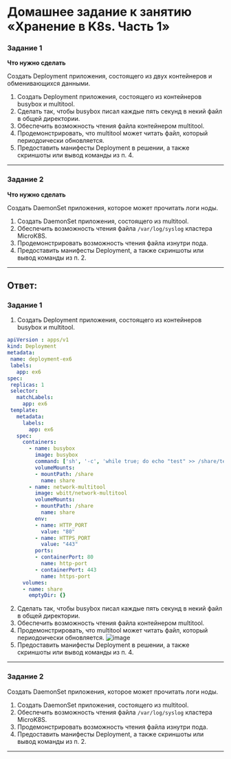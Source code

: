 # Домашнее задание к занятию «Хранение в K8s. Часть 1»

### Задание 1 

**Что нужно сделать**

Создать Deployment приложения, состоящего из двух контейнеров и обменивающихся данными.

1. Создать Deployment приложения, состоящего из контейнеров busybox и multitool.
2. Сделать так, чтобы busybox писал каждые пять секунд в некий файл в общей директории.
3. Обеспечить возможность чтения файла контейнером multitool.
4. Продемонстрировать, что multitool может читать файл, который периодоически обновляется.
5. Предоставить манифесты Deployment в решении, а также скриншоты или вывод команды из п. 4.

------

### Задание 2

**Что нужно сделать**

Создать DaemonSet приложения, которое может прочитать логи ноды.

1. Создать DaemonSet приложения, состоящего из multitool.
2. Обеспечить возможность чтения файла `/var/log/syslog` кластера MicroK8S.
3. Продемонстрировать возможность чтения файла изнутри пода.
4. Предоставить манифесты Deployment, а также скриншоты или вывод команды из п. 2.

------

## Ответ:

### Задание 1 

1. Создать Deployment приложения, состоящего из контейнеров busybox и multitool.
 ```yaml
apiVersion : apps/v1
kind: Deployment
metadata:
  name: deployment-ex6
  labels:
    app: ex6
spec:
  replicas: 1
  selector:
    matchLabels:
      app: ex6
  template:
    metadata:
      labels:
        app: ex6
    spec:
      containers:
        - name: busybox
          image: busybox
          command: ['sh', '-c', 'while true; do echo "test" >> /share/test.txt; sleep 5; done']
          volumeMounts:
          - mountPath: /share
            name: share
        - name: network-multitool
          image: wbitt/network-multitool
          volumeMounts:
          - mountPath: /share
            name: share
          env:
          - name: HTTP_PORT
            value: "80"
          - name: HTTPS_PORT
            value: "443"
          ports:
          - containerPort: 80
            name: http-port
          - containerPort: 443
            name: https-port
      volumes:
      - name: share
        emptyDir: {}
```  
2. Сделать так, чтобы busybox писал каждые пять секунд в некий файл в общей директории.
3. Обеспечить возможность чтения файла контейнером multitool.
4. Продемонстрировать, что multitool может читать файл, который периодоически обновляется.
![image](https://github.com/askarpoff/kuber_ex6/assets/108946489/a7915658-6f98-425b-b422-5a711e45fd16)
5. Предоставить манифесты Deployment в решении, а также скриншоты или вывод команды из п. 4.

------

### Задание 2

Создать DaemonSet приложения, которое может прочитать логи ноды.

1. Создать DaemonSet приложения, состоящего из multitool.
2. Обеспечить возможность чтения файла `/var/log/syslog` кластера MicroK8S.
3. Продемонстрировать возможность чтения файла изнутри пода.
4. Предоставить манифесты Deployment, а также скриншоты или вывод команды из п. 2.

------
